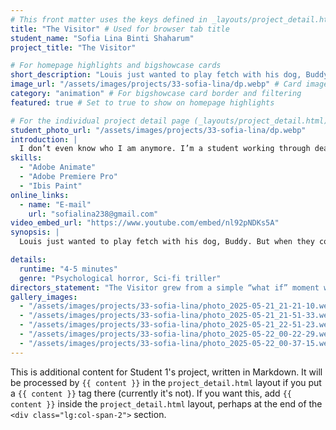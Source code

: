 ```yaml
---
# This front matter uses the keys defined in _layouts/project_detail.html
title: "The Visitor" # Used for browser tab title
student_name: "Sofia Lina Binti Shaharum"
project_title: "The Visitor"

# For homepage highlights and bigshowcase cards
short_description: "Louis just wanted to play fetch with his dog, Buddy. But when they come across something strange in the woods, their day takes a turn. What first feels like curiosity quickly becomes fear, and Louis finds himself lost in a world that doesn't feel real."
image_url: "/assets/images/projects/33-sofia-lina/dp.webp" # Card image
category: "animation" # For bigshowcase card border and filtering
featured: true # Set to true to show on homepage highlights

# For the individual project detail page (_layouts/project_detail.html)
student_photo_url: "/assets/images/projects/33-sofia-lina/dp.webp"
introduction: |
  I don’t even know who I am anymore. I’m a student working through deadlines. Some days I feel like I’m making progress, others I’m just exhausted. But I keep drawing, animating, and moving forward, even if I don’t always know where I’m headed. Maybe that’s just what growth looks like.
skills:
  - "Adobe Animate"
  - "Adobe Premiere Pro"
  - "Ibis Paint"
online_links:
  - name: "E-mail"
    url: "sofialina238@gmail.com"
video_embed_url: "https://www.youtube.com/embed/nl92pNDKs5A"
synopsis: |
  Louis just wanted to play fetch with his dog, Buddy. But when they come across something strange in the woods, their day takes a turn. What first feels like curiosity quickly becomes fear, and Louis finds himself lost in a world that doesn't feel real.

details:
  runtime: "4-5 minutes"
  genre: "Psychological horror, Sci-fi triller"
directors_statement: "The Visitor grew from a simple “what if” moment what if a small, curious encounter in the woods became something no one expected? I wanted to capture that jolt when the familiar turns strange, and how even the bravest of us can feel disoriented by fear."
gallery_images:
  - "/assets/images/projects/33-sofia-lina/photo_2025-05-21_21-21-10.webp"
  - "/assets/images/projects/33-sofia-lina/photo_2025-05-21_21-51-33.webp"
  - "/assets/images/projects/33-sofia-lina/photo_2025-05-21_22-51-23.webp"
  - "/assets/images/projects/33-sofia-lina/photo_2025-05-22_00-22-29.webp"
  - "/assets/images/projects/33-sofia-lina/photo_2025-05-22_00-37-15.webp"
---
```

<!-- You can add more content here in Markdown if needed, it will appear after the gallery -->
This is additional content for Student 1's project, written in Markdown.
It will be processed by `{{ content }}` in the `project_detail.html` layout if you put a `{{ content }}` tag there (currently it's not).
If you want this, add `{{ content }}` inside the `project_detail.html` layout, perhaps at the end of the `<div class="lg:col-span-2">` section.